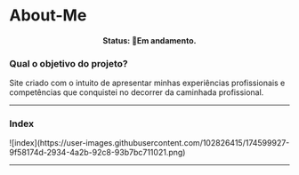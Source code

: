 # About-Me
<h4 align="center"> 
	 Status: 🚧Em andamento.
</h4>
<h3> <b>Qual o objetivo do projeto? </b></h3>
<p>Site criado com o intuito de apresentar minhas experiências profissionais e competências que conquistei no decorrer da caminhada profissional.</p>
<hr>

<h3> <b> Index </b> </h3>
![index](https://user-images.githubusercontent.com/102826415/174599927-9f58174d-2934-4a2b-92c8-93b7bc711021.png)
<hr>
